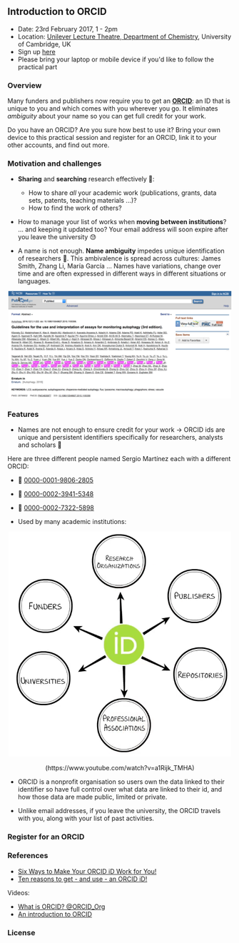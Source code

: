 
## Introduction to ORCID

- Date: 23rd February 2017, 1 - 2pm
- Location: [Unilever Lecture Theatre, Department of Chemistry](https://www.google.co.uk/maps/place/Department+of+Chemistry,+University+of+Cambridge/@52.197861,0.1233163,17z/data=!3m1!4b1!4m5!3m4!1s0x47d87099683bd269:0xd9d90c335a84ddd!8m2!3d52.197861!4d0.125505), University of Cambridge, UK
- Sign up [here](https://www.training.cam.ac.uk/chem/event/2415035)
- Please bring your laptop or mobile device if you'd like to follow the practical part


### Overview

Many funders and publishers now require you to get an [**ORCID**](https://orcid.org/): an ID that is unique to you and which comes with you wherever you go. It eliminates *ambiguity* about your name so you can get full credit for your work.

Do you have an ORCID? Are you sure how best to use it? Bring your own device to this practical session and register for an ORCID, link it to your other accounts, and find out more.



### Motivation and challenges

- **Sharing** and **searching** research effectively
    :mag_right::
  - How to share *all* your academic work (publications, grants, data sets, patents, teaching materials ...)?
  - How to find the work of others?


- How to manage your list of works when **moving between institutions**? ... and keeping it updated too? Your email address will soon expire after you leave the university :sweat:

- A name is not enough. **Name ambiguity** impedes unique identification of researchers :dancers:. This ambivalence is spread across cultures: James Smith, Zhang Li, María García ... Names have variations, change over time and are often expressed in different ways in different situations or languages.

<p align="center">
<img src=figures/zhang.png width="500">
</p>



### Features

- Names are not enough to ensure credit for your work -> ORCID ids are unique and persistent identifiers specifically for researchers, analysts and scholars :clap:

Here are three different people named Sergio Martínez each with a different ORCID:

  - :speech_balloon: [0000-0001-9806-2805](http://orcid.org/0000-0001-9806-2805)
  - :speech_balloon: [0000-0002-3941-5348](http://orcid.org/0000-0002-3941-5348)
  - :speech_balloon: [0000-0002-7322-5898](http://orcid.org/0000-0002-7322-5898)


- Used by many academic institutions:

<p align="center">
<img src=figures/orcid_map.png width="500">
</p>

<p align="center">
(https://www.youtube.com/watch?v=a1Rijk_TMHA)
</p>


- ORCID is a nonprofit organisation so users own the data linked to their identifier so have full control over what data are linked to their id, and how those data are made public, limited or private.

- Unlike email addresses, if you leave the university, the ORCID travels with you, along with your list of past activities.



### Register for an ORCID



### References

- [Six Ways to Make Your ORCID iD Work for You!](http://orcid.org/blog/2017/08/10/six-ways-make-your-orcid-id-work-you)
- [Ten reasons to get - and use - an ORCID iD!](https://www.elsevier.com/connect/authors-update/ten-reasons-to-get-and-use-an-orcid-id!)

Videos:

- [What is ORCID? @ORCID_Org](https://www.youtube.com/watch?v=a1Rijk_TMHA)
- [An introduction to ORCID](https://www.youtube.com/watch?v=bYa6Vph7b08)


### License
